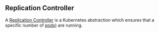 ## Replication Controller

A [Replication Controller](https://github.com/GoogleCloudPlatform/kubernetes/blob/master/DESIGN.md#labels) is a Kubernetes abstraction which ensures that a specific number of [pods](pods.html)) are running.

